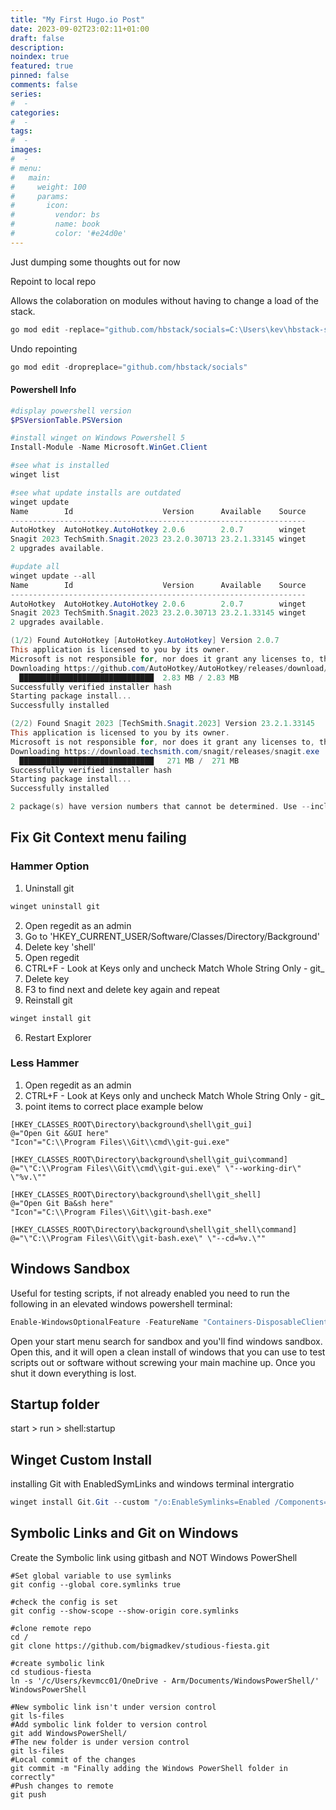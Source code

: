 ```yaml
---
title: "My First Hugo.io Post"
date: 2023-09-02T23:02:11+01:00
draft: false
description: 
noindex: true
featured: true
pinned: false
comments: false
series:
#  - 
categories:
#  - 
tags:
#  - 
images:
#  - 
# menu:
#   main:
#     weight: 100
#     params:
#       icon:
#         vendor: bs
#         name: book
#         color: '#e24d0e'
---
```


Just dumping some thoughts out for now

<!--more-->
Repoint to local repo

Allows the colaboration on modules without having to change a load of the stack.

```powershell
go mod edit -replace="github.com/hbstack/socials=C:\Users\kev\hbstack-socials"
```
Undo repointing
```powershell
go mod edit -dropreplace="github.com/hbstack/socials"
```

#### Powershell Info

```powershell
#display powershell version
$PSVersionTable.PSVersion

#install winget on Windows Powershell 5
Install-Module -Name Microsoft.WinGet.Client

#see what is installed
winget list

#see what update installs are outdated
winget update
Name        Id                    Version      Available    Source
------------------------------------------------------------------
AutoHotkey  AutoHotkey.AutoHotkey 2.0.6        2.0.7        winget
Snagit 2023 TechSmith.Snagit.2023 23.2.0.30713 23.2.1.33145 winget
2 upgrades available.

#update all
winget update --all
Name        Id                    Version      Available    Source
------------------------------------------------------------------
AutoHotkey  AutoHotkey.AutoHotkey 2.0.6        2.0.7        winget
Snagit 2023 TechSmith.Snagit.2023 23.2.0.30713 23.2.1.33145 winget
2 upgrades available.

(1/2) Found AutoHotkey [AutoHotkey.AutoHotkey] Version 2.0.7
This application is licensed to you by its owner.
Microsoft is not responsible for, nor does it grant any licenses to, third-party packages.
Downloading https://github.com/AutoHotkey/AutoHotkey/releases/download/v2.0.7/AutoHotkey_2.0.7_setup.exe
  ██████████████████████████████  2.83 MB / 2.83 MB
Successfully verified installer hash
Starting package install...
Successfully installed

(2/2) Found Snagit 2023 [TechSmith.Snagit.2023] Version 23.2.1.33145
This application is licensed to you by its owner.
Microsoft is not responsible for, nor does it grant any licenses to, third-party packages.
Downloading https://download.techsmith.com/snagit/releases/snagit.exe
  ██████████████████████████████   271 MB /  271 MB
Successfully verified installer hash
Starting package install...
Successfully installed

2 package(s) have version numbers that cannot be determined. Use --include-unknown to see all results.
```

## Fix Git Context menu failing
### Hammer Option

1. Uninstall git
```powershell
winget uninstall git
```
2. Open regedit as an admin
1. Go to 'HKEY_CURRENT_USER/Software/Classes/Directory/Background'
1. Delete key 'shell'
2. Open regedit
1. CTRL+F - Look at Keys only and uncheck Match Whole String Only - git_
1. Delete key
1. F3 to find next and delete key again and repeat
1. Reinstall git
```powershell
winget install git
```
6. Restart Explorer 

### Less Hammer
1. Open regedit as an admin
1. CTRL+F - Look at Keys only and uncheck Match Whole String Only - git_
1. point items to correct place example below

```registry
[HKEY_CLASSES_ROOT\Directory\background\shell\git_gui]
@="Open Git &GUI here"
"Icon"="C:\\Program Files\\Git\\cmd\\git-gui.exe"

[HKEY_CLASSES_ROOT\Directory\background\shell\git_gui\command]
@="\"C:\\Program Files\\Git\\cmd\\git-gui.exe\" \"--working-dir\" \"%v.\""

[HKEY_CLASSES_ROOT\Directory\background\shell\git_shell]
@="Open Git Ba&sh here"
"Icon"="C:\\Program Files\\Git\\git-bash.exe"

[HKEY_CLASSES_ROOT\Directory\background\shell\git_shell\command]
@="\"C:\\Program Files\\Git\\git-bash.exe\" \"--cd=%v.\""
```

## Windows Sandbox
Useful for testing scripts, if not already enabled you need to run the following in an elevated windows powershell terminal:
```powershell
Enable-WindowsOptionalFeature -FeatureName "Containers-DisposableClientVM" -All -Online
```

Open your start menu search for sandbox and you'll find windows sandbox.
Open this, and it will open a clean install of windows that you can use to test scripts out or software without screwing your main machine up. Once you shut it down everything is lost.


## Startup folder
start > run > shell:startup


## Winget Custom Install
installing Git with EnabledSymLinks and windows terminal intergratio
```powershell
winget install Git.Git --custom "/o:EnableSymlinks=Enabled /Components=ext,ext\shellhere,ext\guihere,gitlfs,assoc,assoc_sh,windowsterminal,scalar"
```
## Symbolic Links and Git on Windows
Create the Symbolic link using gitbash and NOT Windows PowerShell

```gitbash
#Set global variable to use symlinks
git config --global core.symlinks true

#check the config is set
git config --show-scope --show-origin core.symlinks

#clone remote repo
cd /
git clone https://github.com/bigmadkev/studious-fiesta.git

#create symbolic link
cd studious-fiesta
ln -s '/c/Users/kevmcc01/OneDrive - Arm/Documents/WindowsPowerShell/' WindowsPowerShell

#New symbolic link isn't under version control
git ls-files
#Add symbolic link folder to version control
git add WindowsPowerShell/
#The new folder is under version control
git ls-files
#Local commit of the changes
git commit -m "Finally adding the Windows PowerShell folder in correctly"
#Push changes to remote
git push
```